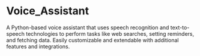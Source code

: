 # Voice_Assistant
A Python-based voice assistant that uses speech recognition and text-to-speech technologies to perform tasks like web searches, setting reminders, and fetching data. Easily customizable and extendable with additional features and integrations.

